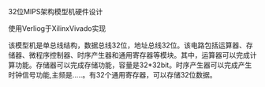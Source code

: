 32位MIPS架构模型机硬件设计

使用Verliog于XilinxVivado实现

该模型机是单总线结构，数据总线32位，地址总线32位。该电路包括运算器、存储器、微程序控制器、时序产生器和通用寄存器等模块。其中，运算器可以完成计算功能。存储器可以完成存储功能，容量是32*32bit。时序产生器可以完成产生时钟信号功能,主频是…..。有32个通用寄存器，可以存储32位数据。

